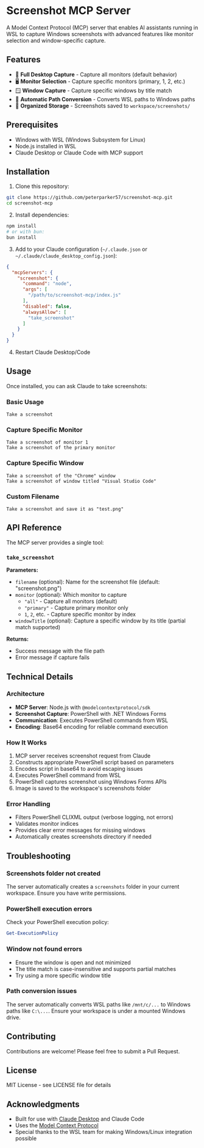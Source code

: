 # Screenshot MCP Server

A Model Context Protocol (MCP) server that enables AI assistants running in WSL to capture Windows screenshots with advanced features like monitor selection and window-specific capture.

## Features

- 📸 **Full Desktop Capture** - Capture all monitors (default behavior)
- 🖥️ **Monitor Selection** - Capture specific monitors (primary, 1, 2, etc.)
- 🪟 **Window Capture** - Capture specific windows by title match
- 🔄 **Automatic Path Conversion** - Converts WSL paths to Windows paths
- 📁 **Organized Storage** - Screenshots saved to `workspace/screenshots/`

## Prerequisites

- Windows with WSL (Windows Subsystem for Linux)
- Node.js installed in WSL
- Claude Desktop or Claude Code with MCP support

## Installation

1. Clone this repository:
```bash
git clone https://github.com/peterparker57/screenshot-mcp.git
cd screenshot-mcp
```

2. Install dependencies:
```bash
npm install
# or with bun:
bun install
```

3. Add to your Claude configuration (`~/.claude.json` or `~/.claude/claude_desktop_config.json`):
```json
{
  "mcpServers": {
    "screenshot": {
      "command": "node",
      "args": [
        "/path/to/screenshot-mcp/index.js"
      ],
      "disabled": false,
      "alwaysAllow": [
        "take_screenshot"
      ]
    }
  }
}
```

4. Restart Claude Desktop/Code

## Usage

Once installed, you can ask Claude to take screenshots:

### Basic Usage
```
Take a screenshot
```

### Capture Specific Monitor
```
Take a screenshot of monitor 1
Take a screenshot of the primary monitor
```

### Capture Specific Window
```
Take a screenshot of the "Chrome" window
Take a screenshot of window titled "Visual Studio Code"
```

### Custom Filename
```
Take a screenshot and save it as "test.png"
```

## API Reference

The MCP server provides a single tool:

### `take_screenshot`

**Parameters:**
- `filename` (optional): Name for the screenshot file (default: "screenshot.png")
- `monitor` (optional): Which monitor to capture
  - `"all"` - Capture all monitors (default)
  - `"primary"` - Capture primary monitor only
  - `1`, `2`, etc. - Capture specific monitor by index
- `windowTitle` (optional): Capture a specific window by its title (partial match supported)

**Returns:**
- Success message with the file path
- Error message if capture fails

## Technical Details

### Architecture
- **MCP Server**: Node.js with `@modelcontextprotocol/sdk`
- **Screenshot Capture**: PowerShell with .NET Windows Forms
- **Communication**: Executes PowerShell commands from WSL
- **Encoding**: Base64 encoding for reliable command execution

### How It Works
1. MCP server receives screenshot request from Claude
2. Constructs appropriate PowerShell script based on parameters
3. Encodes script in base64 to avoid escaping issues
4. Executes PowerShell command from WSL
5. PowerShell captures screenshot using Windows Forms APIs
6. Image is saved to the workspace's screenshots folder

### Error Handling
- Filters PowerShell CLIXML output (verbose logging, not errors)
- Validates monitor indices
- Provides clear error messages for missing windows
- Automatically creates screenshots directory if needed

## Troubleshooting

### Screenshots folder not created
The server automatically creates a `screenshots` folder in your current workspace. Ensure you have write permissions.

### PowerShell execution errors
Check your PowerShell execution policy:
```powershell
Get-ExecutionPolicy
```

### Window not found errors
- Ensure the window is open and not minimized
- The title match is case-insensitive and supports partial matches
- Try using a more specific window title

### Path conversion issues
The server automatically converts WSL paths like `/mnt/c/...` to Windows paths like `C:\...`. Ensure your workspace is under a mounted Windows drive.

## Contributing

Contributions are welcome! Please feel free to submit a Pull Request.

## License

MIT License - see LICENSE file for details

## Acknowledgments

- Built for use with [Claude Desktop](https://claude.ai) and Claude Code
- Uses the [Model Context Protocol](https://modelcontextprotocol.io)
- Special thanks to the WSL team for making Windows/Linux integration possible